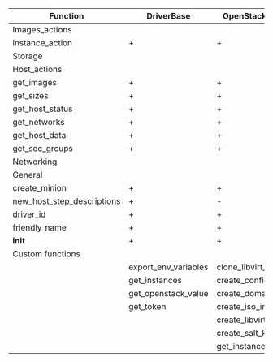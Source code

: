 Function|DriverBase|OpenStackDriver|LibVirtDriver|GenericDriver|CenturyLinkDriver
---|---|---|---|---|---
Images_actions|
instance_action|+|+|+|-|-
Storage|
Host_actions|
get_images|+|+|+|-|-
get_sizes|+|+|+|-|-
get_host_status|+|+|+|-|-
get_networks|+|+|+|-|-
get_host_data|+|+|+|-|-
get_sec_groups|+|+|+|-|-
Networking|
General|
create_minion|+|+|+|-|-
new_host_step_descriptions|+|-|-|-|-
driver_id|+|+|+|+|+
friendly_name|+|+|+|-|+
__init__|+|+|+|-|-
Custom functions|
||export_env_variables|clone_libvirt_volume||get_token
||get_instances|create_config_drive||get_url_value
||get_openstack_value|create_domain_xml||
||get_token|create_iso_image||
|||create_libvirt_volume||
|||create_salt_key||
|||get_instances||